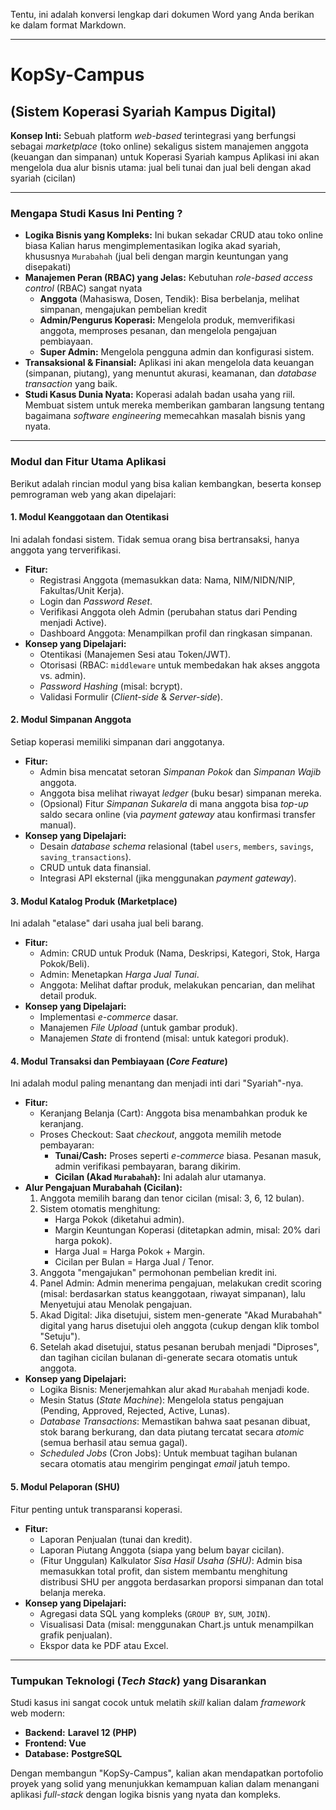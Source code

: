 Tentu, ini adalah konversi lengkap dari dokumen Word yang Anda berikan ke dalam format Markdown.

***

# KopSy-Campus
## (Sistem Koperasi Syariah Kampus Digital)

**Konsep Inti:** Sebuah platform *web-based* terintegrasi yang berfungsi sebagai *marketplace* (toko online) sekaligus sistem manajemen anggota (keuangan dan simpanan) untuk Koperasi Syariah kampus Aplikasi ini akan mengelola dua alur bisnis utama: jual beli tunai dan jual beli dengan akad syariah (cicilan)

---

### Mengapa Studi Kasus Ini Penting ?
- **Logika Bisnis yang Kompleks:** Ini bukan sekadar CRUD atau toko online biasa Kalian harus mengimplementasikan logika akad syariah, khususnya `Murabahah` (jual beli dengan margin keuntungan yang disepakati)
- **Manajemen Peran (RBAC) yang Jelas:** Kebutuhan *role-based access control* (RBAC) sangat nyata
    - **Anggota** (Mahasiswa, Dosen, Tendik): Bisa berbelanja, melihat simpanan, mengajukan pembelian kredit
    - **Admin/Pengurus Koperasi:** Mengelola produk, memverifikasi anggota, memproses pesanan, dan mengelola pengajuan pembiayaan.
    - **Super Admin:** Mengelola pengguna admin dan konfigurasi sistem.
- **Transaksional & Finansial:** Aplikasi ini akan mengelola data keuangan (simpanan, piutang), yang menuntut akurasi, keamanan, dan *database transaction* yang baik.
- **Studi Kasus Dunia Nyata:** Koperasi adalah badan usaha yang riil. Membuat sistem untuk mereka memberikan gambaran langsung tentang bagaimana *software engineering* memecahkan masalah bisnis yang nyata.

---

### Modul dan Fitur Utama Aplikasi

Berikut adalah rincian modul yang bisa kalian kembangkan, beserta konsep pemrograman web yang akan dipelajari:

#### 1. Modul Keanggotaan dan Otentikasi
Ini adalah fondasi sistem. Tidak semua orang bisa bertransaksi, hanya anggota yang terverifikasi.
- **Fitur:**
    - Registrasi Anggota (memasukkan data: Nama, NIM/NIDN/NIP, Fakultas/Unit Kerja).
    - Login dan *Password Reset*.
    - Verifikasi Anggota oleh Admin (perubahan status dari Pending menjadi Active).
    - Dashboard Anggota: Menampilkan profil dan ringkasan simpanan.
- **Konsep yang Dipelajari:**
    - Otentikasi (Manajemen Sesi atau Token/JWT).
    - Otorisasi (RBAC: `middleware` untuk membedakan hak akses anggota vs. admin).
    - *Password Hashing* (misal: bcrypt).
    - Validasi Formulir (*Client-side* & *Server-side*).

#### 2. Modul Simpanan Anggota
Setiap koperasi memiliki simpanan dari anggotanya.
- **Fitur:**
    - Admin bisa mencatat setoran *Simpanan Pokok* dan *Simpanan Wajib* anggota.
    - Anggota bisa melihat riwayat *ledger* (buku besar) simpanan mereka.
    - (Opsional) Fitur *Simpanan Sukarela* di mana anggota bisa *top-up* saldo secara online (via *payment gateway* atau konfirmasi transfer manual).
- **Konsep yang Dipelajari:**
    - Desain *database schema* relasional (tabel `users`, `members`, `savings`, `saving_transactions`).
    - CRUD untuk data finansial.
    - Integrasi API eksternal (jika menggunakan *payment gateway*).

#### 3. Modul Katalog Produk (Marketplace)
Ini adalah "etalase" dari usaha jual beli barang.
- **Fitur:**
    - Admin: CRUD untuk Produk (Nama, Deskripsi, Kategori, Stok, Harga Pokok/Beli).
    - Admin: Menetapkan *Harga Jual Tunai*.
    - Anggota: Melihat daftar produk, melakukan pencarian, dan melihat detail produk.
- **Konsep yang Dipelajari:**
    - Implementasi *e-commerce* dasar.
    - Manajemen *File Upload* (untuk gambar produk).
    - Manajemen *State* di frontend (misal: untuk kategori produk).

#### 4. Modul Transaksi dan Pembiayaan (*Core Feature*)
Ini adalah modul paling menantang dan menjadi inti dari "Syariah"-nya.
- **Fitur:**
    - Keranjang Belanja (Cart): Anggota bisa menambahkan produk ke keranjang.
    - Proses Checkout: Saat *checkout*, anggota memilih metode pembayaran:
        - **Tunai/Cash:** Proses seperti *e-commerce* biasa. Pesanan masuk, admin verifikasi pembayaran, barang dikirim.
        - **Cicilan (Akad `Murabahah`):** Ini adalah alur utamanya.
- **Alur Pengajuan Murabahah (Cicilan):**
    1.  Anggota memilih barang dan tenor cicilan (misal: 3, 6, 12 bulan).
    2.  Sistem otomatis menghitung:
        - Harga Pokok (diketahui admin).
        - Margin Keuntungan Koperasi (ditetapkan admin, misal: 20% dari harga pokok).
        - Harga Jual = Harga Pokok + Margin.
        - Cicilan per Bulan = Harga Jual / Tenor.
    3.  Anggota "mengajukan" permohonan pembelian kredit ini.
    4.  Panel Admin: Admin menerima pengajuan, melakukan credit scoring (misal: berdasarkan status keanggotaan, riwayat simpanan), lalu Menyetujui atau Menolak pengajuan.
    5.  Akad Digital: Jika disetujui, sistem men-generate "Akad Murabahah" digital yang harus disetujui oleh anggota (cukup dengan klik tombol "Setuju").
    6.  Setelah akad disetujui, status pesanan berubah menjadi "Diproses", dan tagihan cicilan bulanan di-generate secara otomatis untuk anggota.
- **Konsep yang Dipelajari:**
    - Logika Bisnis: Menerjemahkan alur akad `Murabahah` menjadi kode.
    - Mesin Status (*State Machine*): Mengelola status pengajuan (Pending, Approved, Rejected, Active, Lunas).
    - *Database Transactions*: Memastikan bahwa saat pesanan dibuat, stok barang berkurang, dan data piutang tercatat secara *atomic* (semua berhasil atau semua gagal).
    - *Scheduled Jobs* (Cron Jobs): Untuk membuat tagihan bulanan secara otomatis atau mengirim pengingat *email* jatuh tempo.

#### 5. Modul Pelaporan (SHU)
Fitur penting untuk transparansi koperasi.
- **Fitur:**
    - Laporan Penjualan (tunai dan kredit).
    - Laporan Piutang Anggota (siapa yang belum bayar cicilan).
    - (Fitur Unggulan) Kalkulator *Sisa Hasil Usaha (SHU)*: Admin bisa memasukkan total profit, dan sistem membantu menghitung distribusi SHU per anggota berdasarkan proporsi simpanan dan total belanja mereka.
- **Konsep yang Dipelajari:**
    - Agregasi data SQL yang kompleks (`GROUP BY`, `SUM`, `JOIN`).
    - Visualisasi Data (misal: menggunakan Chart.js untuk menampilkan grafik penjualan).
    - Ekspor data ke PDF atau Excel.

---

### Tumpukan Teknologi (*Tech Stack*) yang Disarankan
Studi kasus ini sangat cocok untuk melatih *skill* kalian dalam *framework* web modern:
- **Backend:** **Laravel 12 (PHP)** 
- **Frontend: Vue**
- **Database:** **PostgreSQL**

Dengan membangun "KopSy-Campus", kalian akan mendapatkan portofolio proyek yang solid yang menunjukkan kemampuan kalian dalam menangani aplikasi *full-stack* dengan logika bisnis yang nyata dan kompleks.